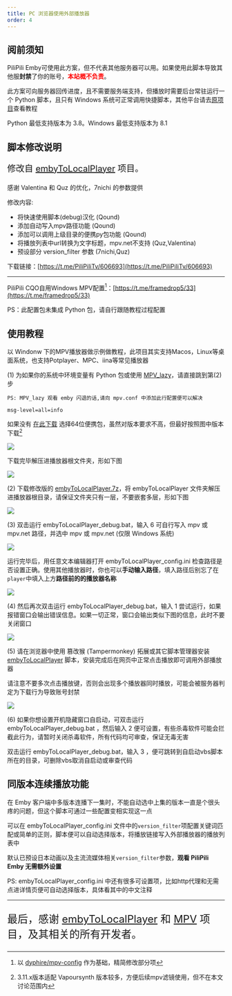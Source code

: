 ```yaml
---
title: PC 浏览器使用外部播放器
order: 4
---
```

## 阅前须知
<p>
    PiliPili Emby可使用此方案，但不代表其他服务器可以用。如果使用此脚本导致其他服<strong>封禁</strong>了你的账号，<strong><span style="color: red;">本站概不负责</span></strong>。
</p>

此方案可向服务器回传进度，且不需要服务端支持，但播放时需要后台常驻运行一个 Python 脚本，且只有 Windows 系统可正常调用快捷脚本，其他平台请去[原项目](https://github.com/kjtsune/embyToLocalPlayer)查看教程

Python 最低支持版本为 3.8。Windows 最低支持版本为 8.1


## 脚本修改说明
<p style="font-size: 20px;">修改自 <a href="https://github.com/kjtsune/embyToLocalPlayer" style="font-size: 20px;">embyToLocalPlayer</a> 项目。</p>
感谢 Valentina 和 Quz 的优化，7nichi 的参数提供

修改内容:

- 将快速使用脚本(debug)汉化 (Qound)
- 添加自动写入mpv路径功能 (Qound)
- 添加可以调用上级目录的便携py包功能 (Qound)
- 将播放列表中url转换为文字标题，mpv.net不支持 (Quz,Valentina)
- 预设部分 version_filter 参数 (7nichi,Quz)


下载链接：[https://t.me/PiliPiliTv/606693](https://t.me/PiliPiliTv/606693)

---
PiliPili CQO自用Windows MPV配置[^1]：[https://t.me/framedrop5/33](https://t.me/framedrop5/33) 

PS：此配置包未集成 Python 包，请自行跟随教程过程配置
## 使用教程
以 Windonw 下的MPV播放器做示例做教程，此项目其实支持Macos，Linux等桌面系统，也支持Potplayer、MPC、iina等常见播放器

(1) 为如果你的系统中环境变量有 Python 包或使用 [MPV_lazy](https://github.com/hooke007/MPV_lazy)，请直接跳到第(2)步
```
PS: MPV_lazy 观看 emby 闪退的话,请向 mpv.conf 中添加此行配置便可以解决

msg-level=all=info
```

如果没有 [在此下载](https://www.python.org/downloads/windows/) 选择64位便携包，虽然对版本要求不高，但最好按照图中版本下载[^2]

![](https://img.155155155.xyz/i/2024/02/1708139219.webp)

下载完毕解压进播放器根文件夹，形如下图

![](https://img.155155155.xyz/i/2024/02/1708139236.webp)

(2) 下载修改版的 [embyToLocalPlayer.7z](https://t.me/PiliPiliTv/565029)，将 embyToLocalPlayer 文件夹解压进播放器根目录，请保证文件夹只有一层，不要嵌套多层，形如下图

![](https://img.155155155.xyz/i/2024/02/1708139789.webp)


(3) 双击运行 embyToLocalPlayer_debug.bat，输入 6 可自行写入 mpv 或 mpv.net 路径，并选中 mpv 或 mpv.net (仅限 Windows 系统)

![](https://img.155155155.xyz/i/2024/02/1708139973.webp)

运行完毕后，用任意文本编辑器打开 embyToLocalPlayer_config.ini 检查路径是否设置正确。使用其他播放器时，你也可以**手动输入路径**，填入路径后别忘了在`player`中填入上方**路径前的的播放器名称**

![](https://img.155155155.xyz/i/2024/02/1708140652.webp)

(4) 然后再次双击运行 embyToLocalPlayer_debug.bat，输入 1 尝试运行，如果报错窗口会输出错误信息。如果一切正常，窗口会输出类似下图的信息，此时不要关闭窗口

![](https://img.155155155.xyz/i/2024/02/1708140004.webp)

(5) 请在浏览器中使用 篡改猴 (Tampermonkey) 拓展或其它脚本管理器安装 [embyToLocalPlayer](https://greasyfork.org/zh-CN/scripts/448648) 脚本，安装完成后在网页中正常点击播放即可调用外部播放器

请注意不要多次点击播放键，否则会出现多个播放器同时播放，可能会被服务器判定为下载行为导致账号封禁

![](https://img.155155155.xyz/i/2024/02/1708140028.webp)



(6) 如果你想设置开机隐藏窗口自启动，可双击运行 embyToLocalPlayer_debug.bat ，然后输入 2 便可设置，有些杀毒软件可能会拦截此行为，请暂时关闭杀毒软件，所有代码均可审查，保证无毒无害

双击运行 embyToLocalPlayer_debug.bat，输入 3 ，便可跳转到自启动vbs脚本所在的目录，可删除vbs取消自启动或审查代码
## 同版本连续播放功能
在 Emby 客户端中多版本连播下一集时，不能自动选中上集的版本一直是个很头疼的问题，但这个脚本可通过一些配置变相实现这一点

可以在 embyToLocalPlayer_config.ini 文件中的`version_filter`项配置关键词匹配或简单的正则，脚本便可以自动选择版本，将播放链接写入外部播放器的播放列表中

默认已预设日本动画以及主流流媒体相关`version_filter`参数，**观看 PiliPili Emby 无需额外设置**


PS: embyToLocalPlayer_config.ini 中还有很多可设置项，比如http代理和无需点进详情页便可自动选择版本，具体看其中的中文注释

---

<p style="font-size: 24px;">
    最后，感谢 <a href="https://github.com/kjtsune/embyToLocalPlayer">embyToLocalPlayer</a> 和 <a href="https://mpv.io/">MPV</a> 项目，及其相关的所有开发者。
</p>


[^1]:以 [dyphire/mpv-config](https://github.com/dyphire/mpv-config/) 作为基础，精简修改部分项
[^2]:3.11.x版本适配 Vapoursynth 版本较多，方便后续mpv滤镜使用，但不在本文讨论范围内



